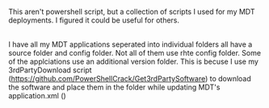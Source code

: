 This aren't powershell script, but a collection of scripts I used for my MDT deployments. I figured it could be useful for others.

<br>I have all my MDT applications seperated into individual folders all have a source folder and config folder. Not all of them use rhte config folder. Some of the applciations use an additional version folder. This is becuse I use my 3rdPartyDownload script (https://github.com/PowerShellCrack/Get3rdPartySoftware) to download the software and place them in the folder while updating MDT's application.xml ()
